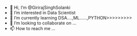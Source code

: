 - 👋 Hi, I’m @GirirajSinghSolanki
- 👀 I’m interested in Data Scientist
- 🌱 I’m currently learning DSA....,ML......,PYTHON>>>>>>>>>
- 💞️ I’m looking to collaborate on ...
- 📫 How to reach me ...

<!---
GirirajSinghSolanki/GirirajSinghSolanki is a ✨ special ✨ repository because its `README.md` (this file) appears on your GitHub profile.
You can click the Preview link to take a look at your changes.
--->
